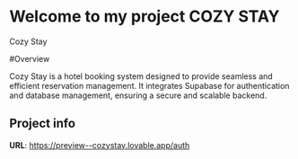 # Welcome to  my project COZY STAY
Cozy Stay

#Overview

Cozy Stay is a hotel booking system designed to provide seamless and efficient reservation management. It integrates Supabase for authentication and database management, ensuring a secure and scalable backend.

## Project info

**URL**: https://preview--cozystay.lovable.app/auth


